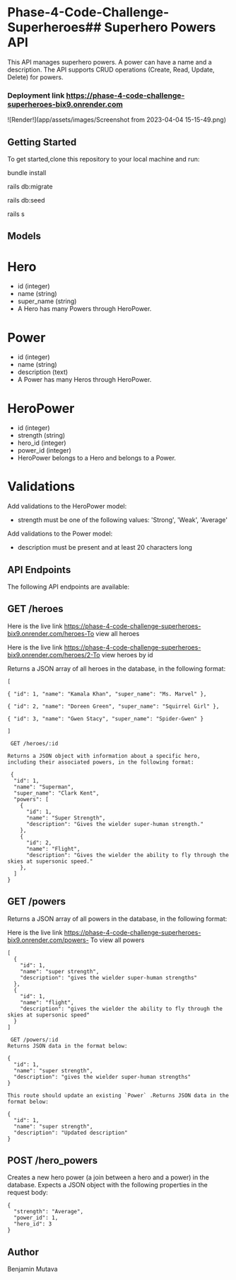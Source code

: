 # Phase-4-Code-Challenge-Superheroes## Superhero Powers API

This API manages superhero powers. A power can have a name and a description. The API supports CRUD operations (Create, Read, Update, Delete) for powers.

### Deployment     link https://phase-4-code-challenge-superheroes-bix9.onrender.com

![Render!](app/assets/images/Screenshot from 2023-04-04 15-15-49.png)

## Getting Started
To get started,clone this repository to your local machine and run:

 bundle install

rails db:migrate

rails db:seed

rails s

## Models
# Hero
 * id (integer)
 * name (string)
 * super_name (string)
*  A Hero has many Powers through HeroPower.

# Power
* id (integer)
* name (string)
* description (text)
* A Power has many Heros through HeroPower.

# HeroPower
* id (integer)
* strength (string)
* hero_id (integer)
* power_id (integer)
* HeroPower belongs to a Hero and belongs to a Power.

# Validations
Add validations to the HeroPower model:

* strength must be one of the following values: 'Strong', 'Weak', 'Average'

Add validations to the Power model:

* description must be present and at least 20 characters long



## API Endpoints
The following API endpoints are available:

## GET /heroes
Here is the live link https://phase-4-code-challenge-superheroes-bix9.onrender.com/heroes-To view all heroes

Here is the live link https://phase-4-code-challenge-superheroes-bix9.onrender.com/heroes/2-To view heroes by id

Returns a JSON array of all heroes in the database, in the following format:
```
[  

{ "id": 1, "name": "Kamala Khan", "super_name": "Ms. Marvel" },  

{ "id": 2, "name": "Doreen Green", "super_name": "Squirrel Girl" },  

{ "id": 3, "name": "Gwen Stacy", "super_name": "Spider-Gwen" }

]

 GET /heroes/:id

Returns a JSON object with information about a specific hero, including their associated powers, in the following format:

 {
  "id": 1,
  "name": "Superman",
  "super_name": "Clark Kent",
  "powers": [
    {
      "id": 1,
      "name": "Super Strength",
      "description": "Gives the wielder super-human strength."
    },
    {
      "id": 2,
      "name": "Flight",
      "description": "Gives the wielder the ability to fly through the skies at supersonic speed."
    },
  ]
}
```
## GET /powers 

Returns a JSON array of all powers in the database, in the following format:

Here is the live link https://phase-4-code-challenge-superheroes-bix9.onrender.com/powers- To view all powers

```
[
  {
    "id": 1,
    "name": "super strength",
    "description": "gives the wielder super-human strengths"
  },
  {
    "id": 1,
    "name": "flight",
    "description": "gives the wielder the ability to fly through the skies at supersonic speed"
  }
]

 GET /powers/:id
Returns JSON data in the format below:

{
  "id": 1,
  "name": "super strength",
  "description": "gives the wielder super-human strengths"
}

This route should update an existing `Power` .Returns JSON data in the format below:

{
  "id": 1,
  "name": "super strength",
  "description": "Updated description"
}
```
 
 ## POST /hero_powers
Creates a new hero power (a join between a hero and a power) in the database. Expects a JSON object with the following properties in the request body:

```
{
  "strength": "Average",
  "power_id": 1,
  "hero_id": 3
}
```

## Author
Benjamin Mutava




